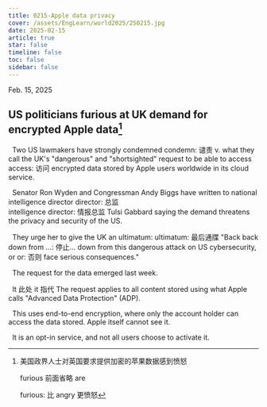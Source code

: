 ```yaml
---
title: 0215-Apple data privacy
cover: /assets/EngLearn/world2025/250215.jpg
date: 2025-02-15
article: true
star: false
timeline: false
toc: false
sidebar: false
---
```

Feb. 15, 2025
<!-- more -->

## US politicians furious at UK demand for encrypted Apple data[^t1]

&nbsp; Two US lawmakers have strongly 
<span class="hover-note">
condemned
<span class="hover-content">
condemn: 谴责 v.
</span></span>
 what they call the UK's "dangerous" and "shortsighted" request to be able to 
<span class="hover-note">
access
<span class="hover-content">
access: 访问
</span></span>
 encrypted data stored by Apple users worldwide in its cloud service.

&nbsp; Senator Ron Wyden and Congressman Andy Biggs have written to national intelligence 
<span class="hover-note">
director
<span class="hover-content">
director: 总监 <br>
intelligence director: 情报总监
</span></span>
 Tulsi Gabbard saying the demand threatens the privacy and security of the US.

&nbsp; They urge her to give the UK an 
<span class="hover-note">
ultimatum:
<span class="hover-content">
ultimatum: 最后通牒
</span></span>
<span class="space"> </span>
<span class="hover-note">
 "Back
<span class="hover-content">
back down from ...: 停止...
</span></span>
 down from this dangerous attack on US cybersecurity, 
<span class="hover-note">
or
<span class="hover-content">
or: 否则
</span></span>
 face serious consequences."

&nbsp; The request for the data emerged last week.

&nbsp; 
<span class="space"> </span>
<span class="hover-note">
It
<span class="hover-content">
此处 it 指代 The request
</span></span>
 applies to all content stored using what Apple calls "Advanced Data Protection" (ADP).

&nbsp; This uses end-to-end encryption, where only the account holder can access the data stored. Apple itself cannot see it.

&nbsp; It is an opt-in service, and not all users choose to activate it.

[^t1]: 美国政界人士对英国要求提供加密的苹果数据感到愤怒

    furious 前面省略 are

    furious: 比 angry 更愤怒